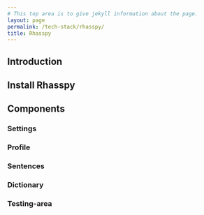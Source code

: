 ```yaml
---
# This top area is to give jekyll information about the page.
layout: page
permalink: /tech-stack/rhasspy/
title: Rhasspy
---
```


## Introduction

## Install Rhasspy

## Components
### Settings
### Profile
### Sentences
### Dictionary
### Testing-area